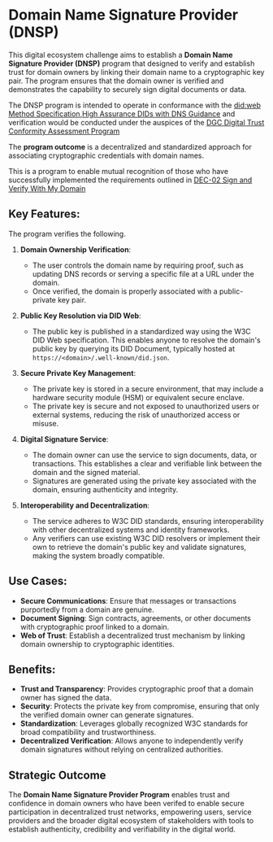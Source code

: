 # Domain Name Signature Provider (DNSP)

This digital ecosystem challenge aims to establish a **Domain Name Signature Provider (DNSP)** program that designed to verify and establish trust for domain owners by linking their domain name to a cryptographic key pair. The program ensures that the domain owner is verified and demonstrates the capability to securely sign digital documents or data. 

The DNSP program is intended to operate in conformance with the [did:web Method Specification](https://w3c-ccg.github.io/did-method-web/),[High Assurance DIDs with DNS Guidance](https://www.ietf.org/archive/id/draft-carter-high-assurance-dids-with-dns-06.html) and verification would be conducted under the auspices of the [DGC Digital Trust Conformity Assessment Program](https://github.com/dgc-cgn/CAS-Digital-Trust) 


The **program outcome** is a decentralized and standardized approach for associating cryptographic credentials with domain names.

This is a program to enable mutual recognition of those who have successfully implemented the requirements outlined in [DEC-02 Sign and Verify With My Domain](dec-02.md)

## Key Features:
The program verifies the following.

1. **Domain Ownership Verification**:
   - The user controls the domain name by requiring proof, such as updating DNS records or serving a specific file at a URL under the domain.
   - Once verified, the domain is properly associated with a public-private key pair.

2. **Public Key Resolution via DID Web**:
   - The public key is published in a standardized way using the W3C DID Web specification. This enables anyone to resolve the domain's public key by querying its DID Document, typically hosted at `https://<domain>/.well-known/did.json`.

3. **Secure Private Key Management**:
   - The private key is stored in a secure environment, that may include a hardware security module (HSM) or equivalent secure enclave.
   - The private key is secure and not exposed to unauthorized users or external systems, reducing the risk of unauthorized access or misuse.

4. **Digital Signature Service**:
   - The domain owner can use the service to sign documents, data, or transactions. This establishes a clear and verifiable link between the domain and the signed material.
   - Signatures are generated using the private key associated with the domain, ensuring authenticity and integrity.

5. **Interoperability and Decentralization**:
   - The service adheres to W3C DID standards, ensuring interoperability with other decentralized systems and identity frameworks.
   - Any verifiers can use existing W3C DID resolvers or implement their own to retrieve the domain's public key and validate signatures, making the system broadly compatible.

## Use Cases:
   - **Secure Communications**: Ensure that messages or transactions purportedly from a domain are genuine.
   - **Document Signing**: Sign contracts, agreements, or other documents with cryptographic proof linked to a domain.
   - **Web of Trust**: Establish a decentralized trust mechanism by linking domain ownership to cryptographic identities.

## Benefits:
- **Trust and Transparency**: Provides cryptographic proof that a domain owner has signed the data.
- **Security**: Protects the private key from compromise, ensuring that only the verified domain owner can generate signatures.
- **Standardization**: Leverages globally recognized W3C standards for broad compatibility and trustworthiness.
- **Decentralized Verification**: Allows anyone to independently verify domain signatures without relying on centralized authorities.

## Strategic Outcome

The **Domain Name Signature Provider Program** enables trust and confidence in domain owners who have been verifed to enable secure participation in decentralized trust networks, empowering users, service providers and the broader digital ecosystem of stakeholders with tools to establish authenticity, credibility and verifiability in the digital world.